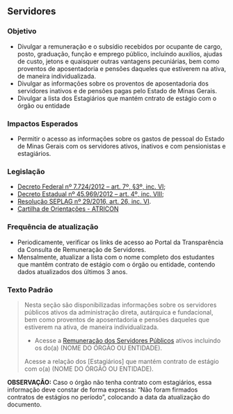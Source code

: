 ## Servidores

### Objetivo
- Divulgar a remuneração e o subsídio recebidos por ocupante de cargo, posto, graduação, função e emprego público, incluindo auxílios, ajudas de custo, jetons e quaisquer outras vantagens pecuniárias, bem como proventos de aposentadoria e pensões daqueles que estiverem na ativa, de maneira individualizada.
- Divulgar as informações sobre os proventos de aposentadoria dos servidores inativos e de pensões pagas pelo Estado de Minas Gerais.
- Divulgar a lista dos Estagiários que mantém cntrato de estágio com o órgão ou entidade

### Impactos Esperados
- Permitir o acesso as informações sobre os gastos de pessoal do Estado de Minas Gerais com os servidores ativos, inativos e com pensionistas e estagiários.

### Legislação
- [Decreto Federal nº 7.724/2012 – art. 7º, §3º, inc. VI](http://www.planalto.gov.br/ccivil_03/_ato2011-2014/2012/decreto/d7724.htm#art7);
-	[Decreto Estadual nº 45.969/2012 – art. 4º, inc. VIII](https://www.almg.gov.br/consulte/legislacao/completa/completa.html?tipo=DEC&num=45969&ano=2012);
-	[Resolução SEPLAG nº 29/2016, art. 26, inc. VI](http://www.planejamento.mg.gov.br/sites/default/files/documentos/resolucao_sitios_seplag_29_de_05_07_2016_1.pdf).
-	[Cartilha de Orientações - ATRICON](https://docs.google.com/document/d/1lFyzEkznb9QzhsQEvy5p027VtfoLihGq/edit)

### Frequência de atualização
-	Periodicamente, verificar os links de acesso ao Portal da Transparência da Consulta de Remuneração de Servidores.
-	Mensalmente, atualizar a lista com o nome completo dos estudantes que mantêm contrato de estágio com o órgão ou entidade, contendo dados atualizados dos últimos 3 anos. 

### Texto Padrão
> Nesta seção são disponibilizadas informações sobre os servidores públicos ativos da administração direta, autárquica e fundacional, bem como proventos de aposentadoria e pensões daqueles que estiverem na ativa, de maneira individualizada.
>
> - Acesse a [Remuneração dos Servidores Públicos](http://www.transparencia.mg.gov.br/estado-pessoal/remuneracao-dos-servidores) ativos incluindo os do(a) (NOME DO ÓRGÃO OU ENTIDADE).
> 
> Acesse a relação dos [Estagiários] que mantém contrato de estágio com o(a) (NOME DO ÓRGÃO OU ENTIDADE).

**OBSERVAÇÃO:** Caso o órgão não tenha contrato com estagiários, essa informação deve constar de forma expressa: “Não foram firmados contratos de estágios no período”, colocando a data da atualização do documento.


